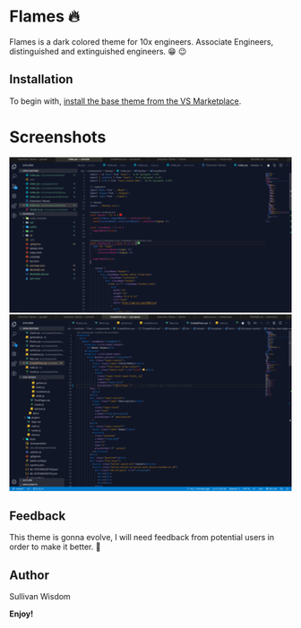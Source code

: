 # Flames :fire:
Flames is a dark colored theme for 10x engineers. Associate Engineers, distinguished and extinguished engineers. :grin: :wink:

## Installation
To begin with, [install the base theme from the VS Marketplace](https://marketplace.visualstudio.com/items?itemName=wizsullivan.flames).


# Screenshots
![](./s2.png)![](./s.png)


## Feedback
This theme is gonna evolve, I will need feedback from potential users in order to make it better. :raised_hands:

## Author
Sullivan Wisdom



**Enjoy!**
